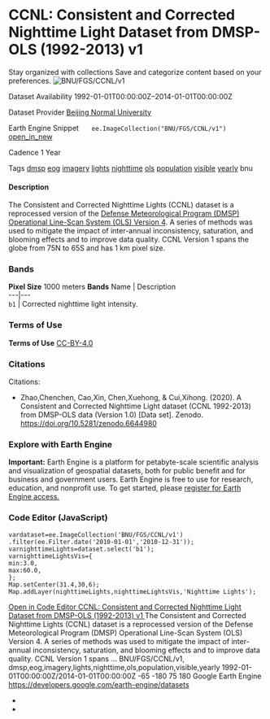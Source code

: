  
#  CCNL: Consistent and Corrected Nighttime Light Dataset from DMSP-OLS (1992-2013) v1 
Stay organized with collections  Save and categorize content based on your preferences. 
![BNU/FGS/CCNL/v1](https://developers.google.com/earth-engine/datasets/images/BNU/BNU_FGS_CCNL_v1_sample.png) 

Dataset Availability
    1992-01-01T00:00:00Z–2014-01-01T00:00:00Z 

Dataset Provider
     [ Beijing Normal University ](https://doi.org/10.5281/zenodo.6644980) 

Earth Engine Snippet
     `    ee.ImageCollection("BNU/FGS/CCNL/v1")   ` [ open_in_new ](https://code.earthengine.google.com/?scriptPath=Examples:Datasets/BNU/BNU_FGS_CCNL_v1) 

Cadence
    1 Year 

Tags
     [dmsp](https://developers.google.com/earth-engine/datasets/tags/dmsp) [eog](https://developers.google.com/earth-engine/datasets/tags/eog) [imagery](https://developers.google.com/earth-engine/datasets/tags/imagery) [lights](https://developers.google.com/earth-engine/datasets/tags/lights) [nighttime](https://developers.google.com/earth-engine/datasets/tags/nighttime) [ols](https://developers.google.com/earth-engine/datasets/tags/ols) [population](https://developers.google.com/earth-engine/datasets/tags/population) [visible](https://developers.google.com/earth-engine/datasets/tags/visible) [yearly](https://developers.google.com/earth-engine/datasets/tags/yearly)
bnu
#### Description
The Consistent and Corrected Nighttime Lights (CCNL) dataset is a reprocessed version of the [Defense Meteorological Program (DMSP) Operational Line-Scan System (OLS) Version 4](https://developers.google.com/earth-engine/datasets/catalog/NOAA_DMSP-OLS_NIGHTTIME_LIGHTS). A series of methods was used to mitigate the impact of inter-annual inconsistency, saturation, and blooming effects and to improve data quality.
CCNL Version 1 spans the globe from 75N to 65S and has 1 km pixel size.
### Bands
**Pixel Size** 1000 meters 
**Bands**
Name | Description  
---|---  
`b1` | Corrected nighttime light intensity.  
### Terms of Use
**Terms of Use**
[CC-BY-4.0](https://spdx.org/licenses/CC-BY-4.0.html)
### Citations
Citations:
  * Zhao,Chenchen, Cao,Xin, Chen,Xuehong, & Cui,Xihong. (2020). A Consistent and Corrected Nighttime Light dataset (CCNL 1992-2013) from DMSP-OLS data (Version 1.0) [Data set]. Zenodo. https://doi.org/10.5281/zenodo.6644980


### Explore with Earth Engine
**Important:** Earth Engine is a platform for petabyte-scale scientific analysis and visualization of geospatial datasets, both for public benefit and for business and government users. Earth Engine is free to use for research, education, and nonprofit use. To get started, please [register for Earth Engine access.](https://console.cloud.google.com/earth-engine)
### Code Editor (JavaScript)
```
vardataset=ee.ImageCollection('BNU/FGS/CCNL/v1')
.filter(ee.Filter.date('2010-01-01','2010-12-31'));
varnighttimeLights=dataset.select('b1');
varnighttimeLightsVis={
min:3.0,
max:60.0,
};
Map.setCenter(31.4,30,6);
Map.addLayer(nighttimeLights,nighttimeLightsVis,'Nighttime Lights');
```
[ Open in Code Editor ](https://code.earthengine.google.com/?scriptPath=Examples:Datasets/BNU/BNU_FGS_CCNL_v1)
[ CCNL: Consistent and Corrected Nighttime Light Dataset from DMSP-OLS (1992-2013) v1 ](https://developers.google.com/earth-engine/datasets/catalog/BNU_FGS_CCNL_v1)
The Consistent and Corrected Nighttime Lights (CCNL) dataset is a reprocessed version of the Defense Meteorological Program (DMSP) Operational Line-Scan System (OLS) Version 4. A series of methods was used to mitigate the impact of inter-annual inconsistency, saturation, and blooming effects and to improve data quality. CCNL Version 1 spans …
BNU/FGS/CCNL/v1, dmsp,eog,imagery,lights,nighttime,ols,population,visible,yearly 
1992-01-01T00:00:00Z/2014-01-01T00:00:00Z
-65 -180 75 180 
Google Earth Engine
https://developers.google.com/earth-engine/datasets
  * [ ](https://doi.org/https://doi.org/10.5281/zenodo.6644980)
  * [ ](https://doi.org/https://developers.google.com/earth-engine/datasets/catalog/BNU_FGS_CCNL_v1)


